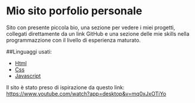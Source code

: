 # Mio sito porfolio personale
Sito con presente piccola bio, una sezione per vedere i miei progetti, collegati direttamente da un link GitHub e una sezione delle mie skills nella programmazzione con il livello di esperienza maturato.

##Linguaggi usati:
- [Html](https://www.html.it/guide/guida-html/)
- [Css](https://developer.mozilla.org/en-US/docs/Web/CSS)
- [Javascript](https://developer.mozilla.org/en-US/docs/Web/JavaScript)

Il sito è stato preso di ispirazione da questo link: https://www.youtube.com/watch?app=desktop&v=mq0xJxOTiYo

